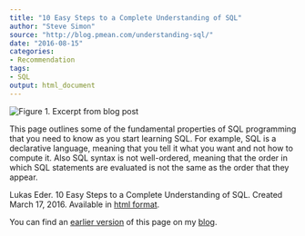 ```yaml
---
title: "10 Easy Steps to a Complete Understanding of SQL"
author: "Steve Simon"
source: "http://blog.pmean.com/understanding-sql/"
date: "2016-08-15"
categories:
- Recommendation
tags:
- SQL
output: html_document
---
```


![Figure 1. Excerpt from blog post](http://www.pmean.com/new-images/16/understanding-sql01.png)

<div class="notes">

This page outlines some of the fundamental properties of SQL programming that you need to know as you start learning SQL. For example, SQL is a declarative language, meaning that you tell it what you want and not how to compute it. Also SQL syntax is not well-ordered, meaning that the order in which SQL statements are evaluated is not the same as the order that they appear.

Lukas Eder. 10 Easy Steps to a Complete Understanding of SQL. Created March 17, 2016. Available in [html format][eder].

You can find an [earlier version][sim1] of this page on my [blog][sim2].

[sim1]: http://blog.pmean.com/understanding-sql/
[sim2]: http://blog.pmean.com

[eder]: https://blog.jooq.org/2016/03/17/10-easy-steps-to-a-complete-understanding-of-sql/

</div>
